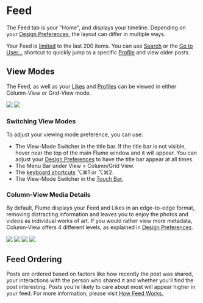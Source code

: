# Feed

The Feed tab is your "Home", and displays your timeline. Depending on your [Design Preferences](../preferences/design.md), the layout can differ in multiple ways.

Your Feed is [limited](../misc/limits.md) to the last 200 items. You can use [Search](search.md) or the [Go to User…](../misc/keyboard-shortcuts.md) shortcut to quickly jump to a specific [Profile](profile/) and view older posts.

## View Modes

The Feed, as well as your [Likes](likes.md) and [Profiles](profile/) can be viewed in either Column-View or Grid-View mode.

![](../.gitbook/assets/feed-column.png) ![](../.gitbook/assets/feed-grid.png)

### Switching View Modes

To adjust your viewing mode preference, you can use:

* The View-Mode Switcher in the title bar. If the title bar is not visible, hover near the top of the main Flume window and it will appear. You can adjust your [Design Preferences](../preferences/design.md#always-show-the-title-bar) to have the title bar appear at all times.
* The Menu Bar under View &gt; Column/Grid View.
* The [keyboard shortcuts](../misc/keyboard-shortcuts.md) ⌥⌘1 or ⌥⌘2.
* The View-Mode Switcher in the [Touch Bar.](../misc/touchbar.md)

### Column-View Media Details

By default, Flume displays your Feed and Likes in an edge-to-edge format, removing distracting information and leaves you to enjoy the photos and videos as individual works of art. If you would rather view more metadata, Column-View offers 4 different levels, as explained in [Design Preferences](../preferences/design.md#show-media-details).

![](../.gitbook/assets/feed-column-none.png) ![](../.gitbook/assets/feed-column-hover.png) ![](../.gitbook/assets/feed-column-compact.png) ![](../.gitbook/assets/feed-column-all.png)

## Feed Ordering

Posts are ordered based on factors like how recently the post was shared, your interactions with the person who shared it and whether you'll find the post interesting. Posts you're likely to care about most will appear higher in your feed. For more information, please visit [How Feed Works.](https://help.instagram.com/1400877086604710)

